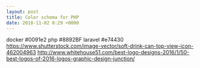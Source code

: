 ```yaml
---
layout: post
title: Color schema for PHP
date: 2018-11-02 8:29 +0000
---
```




docker #0091e2
php #8892BF
laravel #e74430
https://www.shutterstock.com/image-vector/soft-drink-can-top-view-icon-462004963
http://www.whitehouse51.com/best-logo-designs-2016/1/50-best-logos-of-2016-logos-graphic-design-junction/

